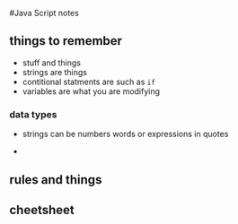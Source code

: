 #Java Script notes

## things to remember

- stuff and things
- strings are things
- contitional statments are such as `if`
- variables are what you are modifying

### data types
- strings can be numbers words or expressions in quotes

-
## rules and things

## cheetsheet

